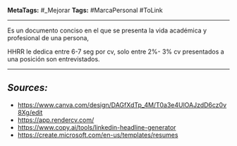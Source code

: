 **MetaTags:** #_Mejorar
**Tags:** #MarcaPersonal #ToLink
- - -
Es un documento conciso en el que se presenta la vida académica y profesional de una persona,

HHRR le dedica entre 6-7 seg por cv, solo entre 2%- 3% cv presentados a una posición son entrevistados.
- - - 
## ***Sources:***
- https://www.canva.com/design/DAGfXdTp_4M/T0a3e4UlOAJzdD6cz0v8Xg/edit
- https://app.rendercv.com/
- https://www.copy.ai/tools/linkedin-headline-generator 
-  https://create.microsoft.com/en-us/templates/resumes